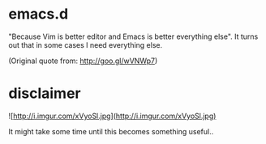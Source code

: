 emacs.d
=======

"Because Vim is better editor and Emacs is better everything else". It turns out that in some cases I need everything else.

(Original quote from: http://goo.gl/wVNWp7)

disclaimer
==========

![http://i.imgur.com/xVyoSl.jpg](http://i.imgur.com/xVyoSl.jpg)


It might take some time until this becomes something useful..
